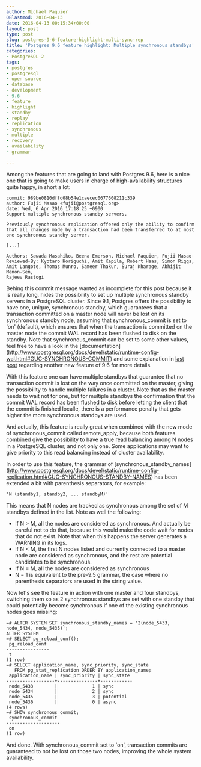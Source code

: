 ```yaml
---
author: Michael Paquier
OBlastmod: 2016-04-13
date: 2016-04-13 00:15:34+00:00
layout: post
type: post
slug: postgres-9-6-feature-highlight-multi-sync-rep
title: 'Postgres 9.6 feature highlight: Multiple synchronous standbys'
categories:
- PostgreSQL-2
tags:
- postgres
- postgresql
- open source
- database
- development
- 9.6
- feature
- highlight
- standby
- replay
- replication
- synchronous
- multiple
- recovery
- availability
- grammar

---
```


Among the features that are going to land with Postgres 9.6, here is a nice
one that is going to make users in charge of high-availability structures
quite happy, in short a lot:

    commit: 989be0810dffd08b54e1caecec0677608211c339
    author: Fujii Masao <fujii@postgresql.org>
    date: Wed, 6 Apr 2016 17:18:25 +0900
    Support multiple synchronous standby servers.

    Previously synchronous replication offered only the ability to confirm
    that all changes made by a transaction had been transferred to at most
    one synchronous standby server.

    [...]

    Authors: Sawada Masahiko, Beena Emerson, Michael Paquier, Fujii Masao
    Reviewed-By: Kyotaro Horiguchi, Amit Kapila, Robert Haas, Simon Riggs,
    Amit Langote, Thomas Munro, Sameer Thakur, Suraj Kharage, Abhijit Menon-Sen,
    Rajeev Rastogi

Behing this commit message wanted as incomplete for this post because it is
really long, hides the possibility to set up multiple synchronous standby
servers in a PostgreSQL cluster. Since 9.1, Postgres offers the possibility
to have one, unique, synchronous standby, which guarantees that a transaction
committed on a master node will never be lost on its synchronous standby node,
assuming that synchronous\_commit is set to 'on' (default), which ensures that
when the transaction is committed on the master node the commit WAL record
has been flushed to disk on the standby. Note that synchronous\_commit can be
set to some other values, feel free to have a look in the [documentation]
(http://www.postgresql.org/docs/devel/static/runtime-config-wal.html#GUC-SYNCHRONOUS-COMMIT)
and some explanation in [last post](/postgresql-2/postgres-9-6-feature-highlight-remote-apply/)
regarding another new feature of 9.6 for more details.

With this feature one can have multiple standbys that guarantee that no
transaction commit is lost on the way once committed on the master, giving
the possibility to handle multiple failures in a cluster. Note that as the
master needs to wait not for one, but for multiple standbys the confirmation
that the commit WAL record has been flushed to disk before letting the client
that the commit is finished localle, there is a performance penalty that
gets higher the more synchronous standbys are used.

And actually, this feature is really great when combined with the new
mode of synchronous\_commit called remote\_apply, because both features
combined give the possibility to have a true read balancing among N nodes
in a PostgreSQL cluster, and not only one. Some applications may want to
give priority to this read balancing instead of cluster availability.

In order to use this feature, the grammar of [synchronous\_standby\_names]
(http://www.postgresql.org/docs/devel/static/runtime-config-replication.html#GUC-SYNCHRONOUS-STANDBY-NAMES)
has been extended a bit with parenthesis separators, for example:

    'N (standby1, standby2, ... standbyM)'

This means that N nodes are tracked as synchronous among the set of M
standbys defined in the list. Note as well the following:

  * If N > M, all the nodes are considered as synchronous. And actually
  be careful not to do that, because this would make the code wait for
  nodes that do not exist. Note that when this happens the server generates
  a WARNING in its logs.
  * If N < M, the first N nodes listed and currently connected to a master
  node are considered as synchronous, and the rest are potential candidates
  to be synchronous.
  * If N = M, all the nodes are considered as synchronous
  * N = 1 is equivalent to the pre-9.5 grammar, the case where no parenthesis
  separators are used in the string value.

Now let's see the feature in action with one master and four standbys,
switching them so as 2 synchronous standbys are set with one standby that
could potentially become synchronous if one of the existing synchronous
nodes goes missing:

    =# ALTER SYSTEM SET synchronous_standby_names = '2(node_5433, node_5434, node_5435)';
    ALTER SYSTEM
    =# SELECT pg_reload_conf();
     pg_reload_conf
    ----------------
     t
    (1 row)
	=# SELECT application_name, sync_priority, sync_state
       FROM pg_stat_replication ORDER BY application_name;
     application_name | sync_priority | sync_state
    ------------------+---------------+------------
     node_5433        |             1 | sync
     node_5434        |             2 | sync
     node_5435        |             3 | potential
     node_5436        |             0 | async
	(4 rows)
    =# SHOW synchronous_commit;
     synchronous_commit
    --------------------
     on
    (1 row)

And done. With synchronous\_commit set to 'on', transaction commits are
guaranteed to not be lost on those two nodes, improving the whole system
availability.
